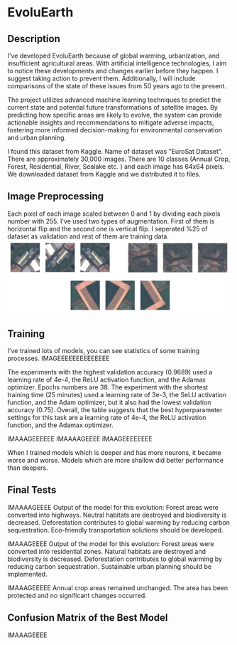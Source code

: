 # EvoluEarth

## Description
I've developed EvoluEarth because of global warming, urbanization, and insufficient agricultural areas. With artificial intelligence technologies, I aim to notice these developments and changes earlier before they happen. I suggest taking action to prevent them. Additionally, I will include comparisons of the state of these issues from 50 years ago to the present.

The project utilizes advanced machine learning techniques to predict the current state and potential future transformations of satellite images. By predicting how specific areas are likely to evolve, the system can provide actionable insights and recommendations to mitigate adverse impacts, fostering more informed decision-making for environmental conservation and urban planning.

I found this dataset from Kaggle. Name of dataset was "EuroSat Dataset". There are approximately 30,000 images. There are 10 classes (Annual Crop, Forest, Residential, River, Sealake etc. ) and each image has 64x64 pixels. We downloaded dataset from Kaggle and we distributed it to files.

## Image Preprocessing
Each pixel of each image scaled between 0 and 1 by dividing each pixels number with 255. I've used two types of augmentation. First of them is horizontal flip and the second one is vertical flip. I seperated %25 of dataset as validation and rest of them are training data.
![image](https://github.com/denizbilgin/EvoluEarth/blob/main/imgs/augmented_images.png)

## Training
I've trained lots of models, you can see statistics of some training processes.
IMAGEEEEEEEEEEEEEE

The experiments with the highest validation accuracy (0.9689) used a learning rate of 4e-4, the ReLU activation function, and the Adamax optimizer. Epochs numbers are 38.
The experiment with the shortest training time (25 minutes) used a learning rate of 3e-3, the SeLU activation function, and the Adam optimizer, but it also had the lowest validation accuracy (0.75).
Overall, the table suggests that the best hyperparameter settings for this task are a learning rate of 4e-4, the ReLU activation function, and the Adamax optimizer.

IMAAAGEEEEEE
IMAAAAGEEEE
IMAAGEEEEEEEE

When I trained models which is deeper and has more neurons, it became worse and worse. Models which are more shallow did better performance than deepers.

## Final Tests
IMAAAAGEEEE
Output of the model for this evolution:
Forest areas were converted into highways.
Neutral habitats are destroyed and biodiversity is decreased.
Deforestation contributes to global warming by reducing carbon sequestration.
Eco-friendly transportation solutions should be developed.

IMAAAGEEEE
Output of the model for this evolution:
Forest areas were converted into residential zones.
Natural habitats are destroyed and biodiversity is decreased.
Deforestation contributes to global warming by reducing carbon sequestration.
Sustainable urban planning should be implemented.

IMAAAGEEEEE
Annual crop areas remained unchanged. The area has been protected and no significant changes occurred.

## Confusion Matrix of the Best Model
IMAAAGEEEE
